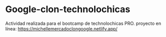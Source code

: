 # Google-clon-technolochicas
Actividad realizada para el bootcamp de technolochicas PRO.
proyecto en línea: 
https://michellemercadoclongoogle.netlify.app/ 
